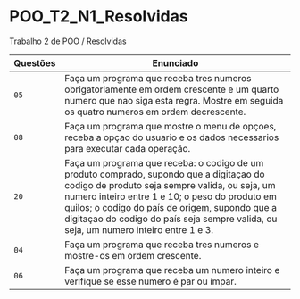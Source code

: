 # POO_T2_N1_Resolvidas
Trabalho 2 de POO / Resolvidas

| Questões | Enunciado |
| ------------- | -------------- |
| `05`  | Faça um programa que receba tres numeros obrigatoriamente em ordem crescente e um quarto numero que nao siga esta regra. Mostre em seguida os quatro numeros em ordem decrescente.
| `08`  | Faça um programa que mostre o menu de opçoes, receba a opçao do usuario e os dados necessarios para executar cada operação.
| `20`  | Faça um programa que receba: o codigo de um produto comprado, supondo que a digitaçao do codigo de produto seja sempre valida, ou seja, um numero inteiro entre 1 e 10; o peso do produto em quilos; o codigo do país de origem, supondo que a digitaçao do codigo do país seja sempre valida, ou seja, um numero inteiro entre 1 e 3.
| `04`  | Faça um programa que receba tres numeros e mostre-os em ordem crescente.
| `06`  | Faça um programa que receba um numero inteiro e verifique se esse numero é par ou ímpar.
